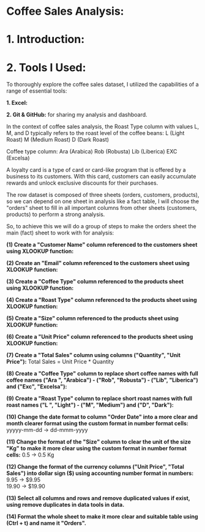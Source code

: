 # **Coffee Sales Analysis:**

# **1. Introduction:**
# **2. Tools I Used:**
To thoroughly explore the coffee sales dataset, I utilized the capabilities of a range of essential tools:

**1. Excel:**

**2. Git & GitHub:** for sharing my analysis and dashboard.



In the context of coffee sales analysis, the Roast Type column with values L, M, and D typically refers to the roast level of the coffee beans:
L (Light Roast)
M (Medium Roast)
D (Dark Roast)

Coffee type column:
Ara (Arabica)
Rob (Robusta)
Lib (Liberica)
EXC (Excelsa)

A loyalty card is a type of card or card-like program that is offered by a business to its customers. With this card, customers can easily accumulate rewards and unlock exclusive discounts for their purchases.

The row dataset is composed of three sheets (orders, customers, products), so we can depend on one sheet in analysis like a fact table, I will choose the "orders" sheet to fill in all important columns from other sheets (customers, products) to perform a strong analysis.

So, to achieve this we will do a group of steps to make the orders sheet the main (fact) sheet to work with for analysis:

**(1) Create a "Customer Name" column referenced to the customers sheet using XLOOKUP function:**

**(2) Create an "Email" column referenced to the customers sheet using XLOOKUP function:**

**(3) Create a "Coffee Type" column referenced to the products sheet using XLOOKUP function:**

**(4) Create a "Roast Type" column referenced to the products sheet using XLOOKUP function:**

**(5) Create a "Size" column referenced to the products sheet using XLOOKUP function:**

**(6) Create a "Unit Price" column referenced to the products sheet using XLOOKUP function:**

**(7) Create a "Total Sales" column using columns ("Quantity", "Unit Price"):**
Total Sales = Unit Price * Quantity

**(8) Create a "Coffee Type" column to replace short coffee names with full coffee names ("Ara ", "Arabica") - ("Rob", "Robusta") - ("Lib", "Liberica") and ("Exc", "Excelsa"):**

**(9) Create a "Roast Type" column to replace short roast names with full roast names ("L ", "Light") - ("M", "Medium")  and ("D", "Dark"):**


**(10) Change the date format to column "Order Date" into a more clear and month clearer format using the custom format in number format cells:**
yyyyy-mm-dd -> dd-mmm-yyyy

**(11) Change the format of the "Size" column to clear the unit of the size "Kg" to make it more clear using the custom format in number format cells:**
0.5 -> 0.5 Kg

**(12) Change the format of the currency columns ("Unit Price", "Total Sales") into dollar sign ($) using accounting number format in numbers:**
9.95 -> $9.95 	 
19.90 -> $19.90 

**(13) Select all columns and rows and remove duplicated values if exist, using remove duplicates in data tools in data.**

**(14) Format the whole sheet to make it more clear and suitable table using (Ctrl + t) and name it "Orders".**






